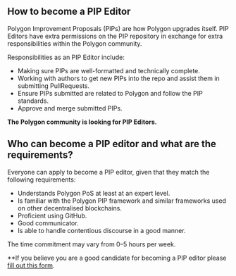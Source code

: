 ## How to become a PIP Editor 

Polygon Improvement Proposals (PIPs) are how Polygon upgrades itself. PIP Editors have extra permissions on the PIP repository in exchange for extra responsibilities within the Polygon community.

Responsibilities as an PIP Editor include:

- Making sure PIPs are well-formatted and technically complete.
- Working with authors to get new PIPs into the repo and assist them in submitting PullRequests.
- Ensure PIPs submitted are related to Polygon and follow the PIP standards.
- Approve and merge submitted PIPs.

**The Polygon community is looking for PIP Editors.**

## Who can become a PIP editor and what are the requirements?

Everyone can apply to become a PIP editor, given that they match the following requirements: 

- Understands Polygon PoS at least at an expert level.
- Is familiar with the Polygon PIP framework and similar frameworks used on other decentralised blockchains.
- Proficient using GitHub.
- Good communicator.
- Is able to handle contentious discourse in a good manner.

The time commitment may vary from 0–5 hours per week.

**If you believe you are a good candidate for becoming a PIP editor please [fill out this form](https://docs.google.com/forms/d/e/1FAIpQLSc6GYClhafq5sPsRDhvJeCf66dCq_iwKzwdv8uVIfu_4Y1YLw/viewform?usp=send_form).
